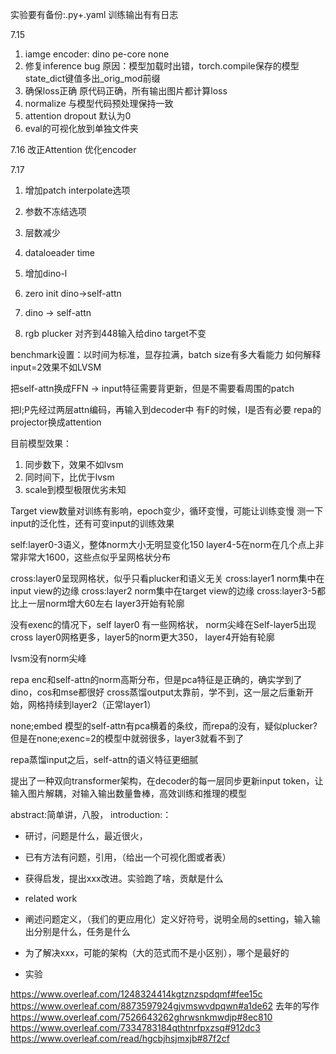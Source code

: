 实验要有备份:.py+.yaml
训练输出有有日志

7.15
1. iamge encoder: dino pe-core none
2. 修复inference bug 原因：模型加载时出错，torch.compile保存的模型state_dict键值多出_orig_mod前缀
3. 确保loss正确 原代码正确，所有输出图片都计算loss
4. normalize 与模型代码预处理保持一致
5. attention dropout 默认为0
6. eval的可视化放到单独文件夹

7.16
改正Attention
优化encoder

7.17
1. 增加patch interpolate选项
2. 参数不冻结选项
3. 层数减少
4. dataloeader time
5. 增加dino-l

1. zero init dino->self-attn
2. dino -> self-attn
3. rgb plucker 对齐到448输入给dino target不变

benchmark设置：以时间为标准，显存拉满，batch size有多大看能力
如何解释input=2效果不如LVSM

把self-attn换成FFN -> input特征需要背更新，但是不需要看周围的patch

把I;P先经过两层attn编码，再输入到decoder中
有F的时候，I是否有必要
repa的projector换成attention

目前模型效果：
1. 同步数下，效果不如lvsm
2. 同时间下，比优于lvsm
3. scale到模型极限优劣未知

Target view数量对训练有影响，epoch变少，循环变慢，可能让训练变慢
测一下input的泛化性，还有可变input的训练效果


self:layer0-3语义，整体norm大小无明显变化150
layer4-5在norm在几个点上非常非常大1600，这些点似乎呈网格状分布

cross:layer0呈现网格状，似乎只看plucker和语义无关
cross:layer1 norm集中在input view的边缘
cross:layer2 norm集中在target view的边缘
cross:layer3-5都比上一层norm增大60左右
layer3开始有轮廓

没有exenc的情况下，self layer0 有一些网格状， norm尖峰在Self-layer5出现
cross layer0网格更多，layer5的norm更大350， layer4开始有轮廓

lvsm没有norm尖峰

repa enc和self-attn的norm高斯分布，但是pca特征是正确的，确实学到了dino，cos和mse都很好
cross蒸馏output太靠前，学不到，这一层之后重新开始，网格持续到layer2（正常layer1）

none;embed 模型的self-attn有pca横着的条纹，而repa的没有，疑似plucker?但是在none;exenc=2的模型中就弱很多，layer3就看不到了

repa蒸馏input之后，self-attn的语义特征更细腻

提出了一种双向transformer架构，在decoder的每一层同步更新input token，让输入图片解耦，对输入输出数量鲁棒，高效训练和推理的模型

abstract:简单讲，八股，
introduction:：
- 研讨，问题是什么，最近很火，
- 已有方法有问题，引用，（给出一个可视化图或者表）
- 获得启发，提出xxx改进。实验跑了啥，贡献是什么

- related work
- 阐述问题定义，（我们的更应用化）定义好符号，说明全局的setting，输入输出分别是什么，任务是什么
- 为了解决xxx，可能的架构（大的范式而不是小区别），哪个是最好的
- 实验

https://www.overleaf.com/1248324414kgtznzspdqmf#fee15c
https://www.overleaf.com/8873597924gjvmswvdpqwn#a1de62 去年的写作
https://www.overleaf.com/7526643262ghrwsnkmwdjp#8ec810
https://www.overleaf.com/7334783184qthtnrfpxzsq#912dc3
https://www.overleaf.com/read/hgcbjhsjmxjb#87f2cf